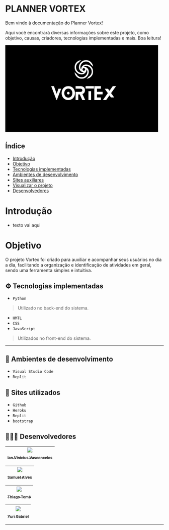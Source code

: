 # PLANNER VORTEX
Bem vindo à documentação do Planner Vortex!

Aqui você encontrará diversas informações sobre este projeto, como objetivo, causas, criadores, tecnologias implementadas e mais. Boa leitura!

![logo](./static/img/VORTEX1.png)

## Índice
* [Introdução](#%EF%B8%8F-introducao)
* [Objetivo](#%EF%B8%8F-objetivo)
* [Tecnologias implementadas](#%EF%B8%8F-tecnologias-implementadas)
* [Ambientes de desenvolvimento](#%EF%B8%8F-ambientes-de-desenvolvimento)
* [Sites auxiliares](#%EF%B8%8F-sites-auxiliares)
* [Visualizar o projeto](#%EF%B8%8F-visualizar-o-projeto)
* [Desenvolvedores](#%EF%B8%8F-desenvolvedores)

# Introdução
- texto vai aqui 
 

# Objetivo
O projeto Vortex foi criado para auxiliar e acompanhar seus usuários no dia a dia, facilitando a organização e identificação de atividades em geral, sendo uma ferramenta simples e intuitiva.

## ⚙️ Tecnologias implementadas

- ``Python``
> Utilizado no back-end do sistema.
- ``HMTL``
- ``CSS``
- ``JavaScript``
> Utilizados no front-end do sistema.
---

## 🌌 Ambientes de desenvolvimento

- ``Visual Studio Code``
- ``Replit``

## 🌠 Sites utilizados

- ``Github``
- ``Heroku``
- ``Replit``
- ``bootstrap``

## 👨🏻‍🎓 Desenvolvedores

| [<img src="https://github.com/NerdAleatorio.png" width=115><br><sub>Ian Vinícius Vasconcelos</sub>](https://github.com/NerdAleatorio) |  
| :---: | 

 | [<img src="https://github.com/B4N64.png" width=115><br><sub>Samuel Alves</sub>](https://github.com/B4N64) |  
| :---: | 

| [<img src="https://github.com/Thiagosouza2005.png" width=115><br><sub>Thiago Tomé</sub>](https://github.com/Thiagosouza2005) |  
| :---: | 

| [<img src="https://github.com/ygbriel.png" width=115><br><sub>Yuri Gabriel</sub>](https://github.com/ygbriel) |  
| :---: | 
---


